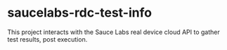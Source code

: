 # saucelabs-rdc-test-info
This project interacts with the Sauce Labs real device cloud API to gather test results, post execution.
